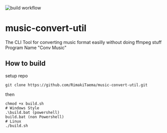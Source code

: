 ![build workflow](https://github.com/RimakiTaema/music-convert-util/actions/workflows/build.yml/badge.svg)
# music-convert-util
The CLI Tool for converting music format easilly without doing ffmpeg stuff
Program Name "Conv Music"
## How to build
setup repo
```shell
git clone https://github.com/RimakiTaema/music-convert-util.git
```
then
```shell
chmod +x build.sh
# Windows Style
.\build.bat (powershell)
build.bat (non Powershell)
# Linux
./build.sh
```
